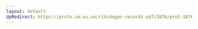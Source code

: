 ```yaml
---
layout: default
UpRedirect: https://pruto.im.uu.se/riksdagen-records-pdf/1876/prot-1876--fk--020/prot-1876--fk--020_003.pdf
---
```

